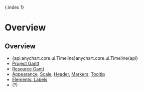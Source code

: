 {:index 1}
# Overview

## Overview

* {api:anychart.core.ui.Timeline}anychart.core.ui.Timeline{api}
* [Project Gantt](../Project_Chart)
* [Resource Gantt](../Resource_Chart)
* [Appearance](Appearance), [Scale](Scale), [Header](Header), [Markers](Markers), [Tooltip](Tooltip)
* [Elements: Labels](../Elements#labels)
* (?)